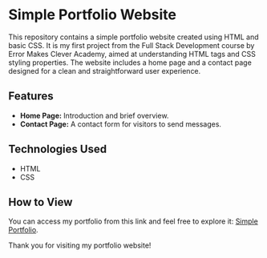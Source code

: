 # Simple Portfolio Website

This repository contains a simple portfolio website created using HTML and basic CSS. It is my first project from the Full Stack Development course by Error Makes Clever Academy, aimed at understanding HTML tags and CSS styling properties. The website includes a home page and a contact page designed for a clean and straightforward user experience.

## Features

- **Home Page:** Introduction and brief overview.
- **Contact Page:** A contact form for visitors to send messages.

## Technologies Used

- HTML
- CSS

## How to View

You can access my portfolio from this link and feel free to explore it: [Simple Portfolio](https://krishna-govarthini.github.io/simple-portfolio-website/).

Thank you for visiting my portfolio website!

